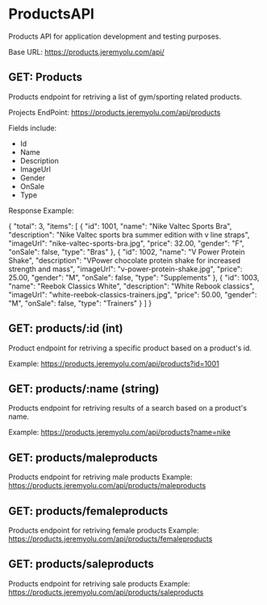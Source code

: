 # ProductsAPI
Products API for application development and testing purposes.

Base URL: https://products.jeremyolu.com/api/

## GET: Products
Products endpoint for retriving a list of gym/sporting related products.

Projects EndPoint: https://products.jeremyolu.com/api/products

Fields include:

- Id
- Name
- Description
- ImageUrl
- Gender
- OnSale
- Type

Response Example:

{
  "total": 3,
  "items": [
    {
      "id": 1001,
      "name": "Nike Valtec Sports Bra",
      "description": "Nike Valtec sports bra summer edition with v line straps",
      "imageUrl": "nike-valtec-sports-bra.jpg",
      "price": 32.00,
      "gender": "F",
      "onSale": false,
      "type": "Bras"
    },
    {
      "id": 1002,
      "name": "V Power Protein Shake",
      "description": "VPower chocolate protein shake for increased strength and mass",
      "imageUrl": "v-power-protein-shake.jpg",
      "price": 25.00,
      "gender": "M",
      "onSale": false,
      "type": "Supplements"
    },
    {
      "id": 1003,
      "name": "Reebok Classics White",
      "description": "White Rebook classics",
      "imageUrl": "white-reebok-classics-trainers.jpg",
      "price": 50.00,
      "gender": "M",
      "onSale": false,
      "type": "Trainers"
    }
    ]
 }

## GET: products/:id (int)
Product endpoint for retriving a specific product based on a product's id.

Example: https://products.jeremyolu.com/api/products?id=1001

## GET: products/:name (string)
Products endpoint for retriving results of a search based on a product's name.

Example: https://products.jeremyolu.com/api/products?name=nike

## GET: products/maleproducts
Products endpoint for retriving male products
Example: https://products.jeremyolu.com/api/products/maleproducts

## GET: products/femaleproducts
Products endpoint for retriving female products
Example: https://products.jeremyolu.com/api/products/femaleproducts

## GET: products/saleproducts
Products endpoint for retriving sale products
Example: https://products.jeremyolu.com/api/products/saleproducts

